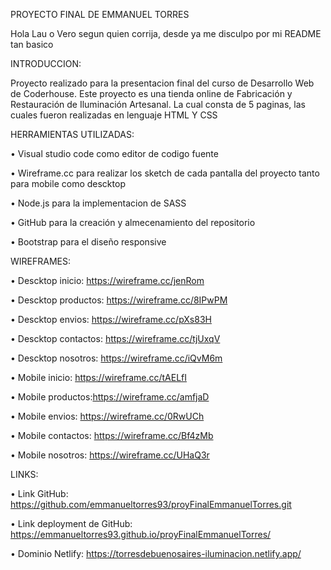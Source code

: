 PROYECTO FINAL DE EMMANUEL TORRES

Hola Lau o Vero segun quien corrija, desde ya me disculpo por mi README tan basico

INTRODUCCION:

Proyecto realizado para la presentacion final del curso de Desarrollo Web de Coderhouse.
Este proyecto es una tienda online de Fabricación y Restauración de Iluminación Artesanal.
La cual consta de 5 paginas, las cuales fueron realizadas en lenguaje HTML Y CSS

HERRAMIENTAS UTILIZADAS:

• Visual studio code como editor de codigo fuente

• Wireframe.cc para realizar los sketch de cada pantalla del proyecto tanto para mobile como descktop

• Node.js para la implementacion de SASS

• GitHub para la creación y almecenamiento del repositorio

• Bootstrap para el diseño responsive

WIREFRAMES:

• Descktop inicio: https://wireframe.cc/jenRom

• Descktop productos: https://wireframe.cc/8IPwPM

• Descktop envios: https://wireframe.cc/pXs83H

• Descktop contactos: https://wireframe.cc/tjUxqV

• Descktop nosotros: https://wireframe.cc/iQvM6m

• Mobile inicio: https://wireframe.cc/tAELfI

• Mobile productos:https://wireframe.cc/amfjaD

• Mobile envios: https://wireframe.cc/0RwUCh

• Mobile contactos: https://wireframe.cc/Bf4zMb

• Mobile nosotros: https://wireframe.cc/UHaQ3r

LINKS:

• Link GitHub: https://github.com/emmanueltorres93/proyFinalEmmanuelTorres.git

• Link deployment de GitHub: https://emmanueltorres93.github.io/proyFinalEmmanuelTorres/

• Dominio Netlify: https://torresdebuenosaires-iluminacion.netlify.app/

